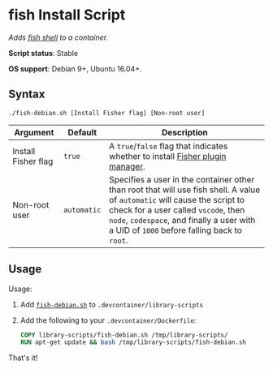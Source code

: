 # fish Install Script

*Adds [fish shell](https://github.com/fish-shell/fish-shell) to a container.*

**Script status**: Stable

**OS support**: Debian 9+, Ubuntu 16.04+.

## Syntax

```text
./fish-debian.sh [Install Fisher flag] [Non-root user]
```

|Argument|Default|Description|
|--------|-------|-----------|
| Install Fisher flag | `true` | A `true`/`false` flag that indicates whether to install [Fisher plugin manager](https://github.com/jorgebucaran/fisher). |
|Non-root user|`automatic`| Specifies a user in the container other than root that will use fish shell. A value of `automatic` will cause the script to check for a user called `vscode`, then `node`, `codespace`, and finally a user with a UID of `1000` before falling back to `root`. |

## Usage

Usage:

1. Add [`fish-debian.sh`](../fish-debian.sh) to `.devcontainer/library-scripts`

2. Add the following to your `.devcontainer/Dockerfile`:

    ```Dockerfile
    COPY library-scripts/fish-debian.sh /tmp/library-scripts/
    RUN apt-get update && bash /tmp/library-scripts/fish-debian.sh
    ```

That's it!
